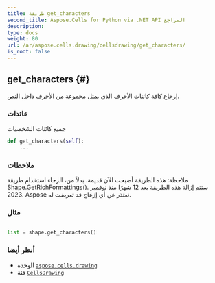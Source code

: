 ```yaml
---
title: طريقة get_characters
second_title: Aspose.Cells for Python via .NET API المراجع
description:
type: docs
weight: 80
url: /ar/aspose.cells.drawing/cellsdrawing/get_characters/
is_root: false
---
```

##  get_characters {#}
 إرجاع كافة كائنات الأحرف
الذي يمثل مجموعة من الأحرف داخل النص.


###  عائدات

جميع كائنات الشخصيات


```python
def get_characters(self):
    ...
```


###  ملاحظات

ملاحظة: هذه الطريقة أصبحت الآن قديمة. بدلاً من،
الرجاء استخدام طريقة Shape.GetRichFormattings().
 ستتم إزالة هذه الطريقة بعد 12 شهرًا منذ نوفمبر 2023.
Aspose نعتذر عن أي إزعاج قد تعرضت له.
###  مثال

```python

list = shape.get_characters()

```



###  أنظر أيضا
* الوحدة [`aspose.cells.drawing`](../../)
* فئة [`CellsDrawing`](/cells/python-net/ar/aspose.cells.drawing/cellsdrawing)
